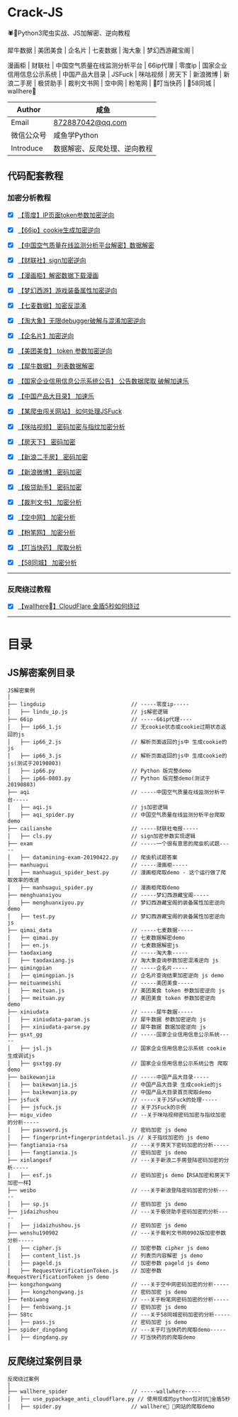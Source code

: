 # Crack-JS
🕷🎯Python3爬虫实战、JS加解密、逆向教程

犀牛数据 | 美团美食 | 企名片 | 七麦数据 | 淘大象 | 梦幻西游藏宝阁 |

漫画柜 | 财联社 | 中国空气质量在线监测分析平台 | 66ip代理 | 零度ip | 国家企业信用信息公示系统
| 中国产品大目录 | JSFuck | 咪咕视频 | 房天下 | 新浪微博 | 新浪二手房 | 极贷助手
| 裁判文书网 | 空中网 | 粉笔网 | 叮当快药 | 58同城 | wallhere

| Author  | 咸鱼 |
| --- | --- |
| Email | 872887042@qq.com |
| 微信公众号 | 咸鱼学Python |
| Introduce | 数据解密、反爬处理、逆向教程 |


## 代码配套教程

### 加密分析教程
- [x] [【零度】IP页面token参数加密逆向](https://mp.weixin.qq.com/s/B5jAhpqKmdyw4Eo6q7f2Kw)
- [x] [【66ip】cookie生成加密逆向](https://mp.weixin.qq.com/s/B5jAhpqKmdyw4Eo6q7f2Kw)
- [x] [【中国空气质量在线监测分析平台解密】数据解密]()
- [x] [【财联社】sign加密逆向](https://mp.weixin.qq.com/s/8mV8B5SiPc0N2ZHJP4kxWQ)
- [x] [【漫画柜】解密数据下载漫画](https://mp.weixin.qq.com/s/RcZ0riXzVN0ywE3JKD9Bmg)
- [x] [【梦幻西游】游戏装备属性加密逆向](https://mp.weixin.qq.com/s/5pp1vd00O-JHeAf6loaYfg)
- [x] [【七麦数据】加密反混淆]()
- [x] [【淘大象】无限debugger破解与混淆加密逆向](https://mp.weixin.qq.com/s/HQDcrnxRMP9B--r4N8g-ZA)
- [x] [【企名片】加密逆向](https://mp.weixin.qq.com/s/Hxt39LSvNsqm17bgfrjddQ)
- [x] [【美团美食】 token 参数加密逆向]()
- [x] [【犀牛数据】 列表数据解密](https://mp.weixin.qq.com/s/llvoP-PYOoxuBzZxRbu1nQ)
- [x] [【国家企业信用信息公示系统公告】 公告数据爬取 破解加速乐]()
- [x] [【中国产品大目录】 加速乐]()
- [x] [【某爬虫闯关网站】 如何处理JSFuck](https://mp.weixin.qq.com/s/poXgxVcEHnJfVtwZ7qoyZw)
- [x] [【咪咕视频】 密码加密与指纹加密分析](https://mp.weixin.qq.com/s/5aAMgz33cRJUoRH6CvWGqg)
- [x] [【房天下】 密码加密](https://mp.weixin.qq.com/s/R_9W2TKcMzKK46nOHystQw)
- [x] [【新浪二手房】 密码加密](https://mp.weixin.qq.com/s/R_9W2TKcMzKK46nOHystQw)
- [x] [【新浪微博】 密码加密](https://mp.weixin.qq.com/s/SuVGxmglk59Z4TwyavU7tw)
- [x] [【极贷助手】 密码加密](https://mp.weixin.qq.com/s/JykieBFX9Kwg8sBOQcyOhg)
- [x] [【裁判文书】 加密分析](https://mp.weixin.qq.com/s/LRsh0iV3eUURxIWterflFA)
- [x] [【空中网】 加密分析](https://mp.weixin.qq.com/s/P289l0grNLz9dxv6FmIXwA)
- [x] [【粉笔网】 加密分析](https://mp.weixin.qq.com/s/-KzAhBZpH0cbD-scMg2W4A)
- [x] [【叮当快药】 爬取分析](https://mp.weixin.qq.com/s/SEDLwzlIjopb6cO1so5xmA)
- [x] [【58同城】 加密分析](https://mp.weixin.qq.com/s/gPlniaUfyDk4-hVeSoFGcQ)


---- ---
### 反爬绕过教程
- [x] [【wallhere】CloudFlare 金盾5秒如何绕过](https://mp.weixin.qq.com/s/sxeqOt-s3d8M8NrqKyjhzA)
---- ---

# 目录

## JS解密案例目录
```
JS解密案例
│
├── lingduip                           // -----零度ip-----
│   ├── lindu_ip.js                    // js解密逻辑
├── 66ip                               // -----66ip代理----
│   ├── ip66_1.js                      // 无cookie状态或cookie过期状态返回的js
│   ├── ip66_2.js                      // 解析页面返回的js中 生成cookie的js
│   ├── ip66_3.js                      // 解析页面返回的js中 生成cookie的js(测试于20190803)
│   ├── ip66.py                        // Python 版完整demo
│   ├── ip66-0803.py                   // Python 版完整demo(测试于20190803)
├── aqi                                // -----中国空气质量在线监测分析平台-----
│   ├── aqi.js                         // js加密逻辑
│   ├── aqi_spider.py                  // 中国空气质量在线监测分析平台爬取demo
├── cailianshe                         // -----财联社电报-----
│   ├── cls.py                         // sign加密参数实现逻辑
├── exam                               // -----一个很有意思的爬虫机试题-----
│   ├── datamining-exam-20190422.py    // 爬虫机试题答案
├── manhuagui                          // -----漫画柜-----
│   ├── manhuagui_spider_best.py       // 漫画柜爬取demo - 这个运行做了爬取效率的改进
│   ├── manhuagui_spider.py            // 漫画柜爬取demo
├── menghuanxiyou                      // -----梦幻西游藏宝阁-----
│   ├── menghuanxiyou.py               // 梦幻西游藏宝阁的装备属性加密逆向demo
│   ├── test.py                        // 梦幻西游藏宝阁的装备属性加密逆向js
├── qimai_data                         // -----七麦数据-----
│   ├── qimai.py                       // 七麦数据解密demo
│   ├── en.js                          // 七麦数据解密js
├── taodaxiang                         // -----淘大象-----
│   ├── taodaxiang.js                  // 淘大象查询参数加密混淆逆向 js
├── qimingpian                         // -----企名片-----
│   ├── qimingpian.js                  // 企名片查询结果加密逆向 js demo
├── meituanmeishi                      // -----美团美食-----
│   ├── meituan.js                     // 美团美食 token 参数加密逆向 js
│   ├── meituan.py                     // 美团美食 token 参数加密逆向 demo
├── xiniudata                          // -----犀牛数据-----
│   ├── xiniudata-param.js             // 犀牛数据 参数加密逆向 js
│   ├── xiniudata-parse.py             // 犀牛数据 数据加密逆向 js
├── gsxt_gg                            // -----国家企业信用信息公示系统-----
│   ├── jsl.js                         // 国家企业信用信息公示系统 cookie生成调试js
│   ├── gsxtgg.py                      // 国家企业信用信息公示系统公告 爬取demo
├── baikewanjia                        // -----中国产品大目录-----
│   ├── baikewanjia.js                 // 中国产品大目录 生成cookie的js
│   ├── baikewanjia.py                 // 中国产品大目录首页爬取demo
├── jsfuck                             // -----关于JSFuck的处理-----
│   ├── jsfuck.js                      // 关于JSFuck的示例
├── migu_video                         // --关于咪咕视频密码加密与指纹加密的分析-----
│   ├── password.js                    // 密码加密 js demo
│   ├── fingerprint+fingerprintdetail.js // 关于指纹加密的 js demo
├── fangtianxia-rsa                    // ---关于房天下密码加密的分析-----
│   ├── fangtianxia.js                 // 密码加密 js demo
├── xinlangesf                         // ---关于新浪二手房登陆密码加密的分析-----
│   ├── esf.js                         // 密码加密js demo【RSA加密和房天下加密一样】
├── weibo                              // ---关于新浪登陆密码加密的分析-----
│   ├── sp.js                          // 密码加密 js demo
├── jidaizhushou                       // ---关于极贷助手密码加密的分析-----
│   ├── jidaizhushou.js                // 密码加密 js demo
├── wenshu190902                       // ---关于裁判文书网0902版加密参数分析-----
│   ├── cipher.js                      // 加密参数 cipher js demo
│   ├── content_list.js                // 列表页内容解密 js demo
│   ├── pageld.js                      // 加密参数 pageld js demo
│   ├── RequestVerificationToken.js    // 加密参数 RequestVerificationToken js demo
├── kongzhongwang                      // ---关于空中网密码加密的分析-----
│   ├── kongzhongwang.js               // 密码加密 js demo
├── fenbiwang                          // ---关于粉笔网密码加密的分析-----
│   ├── fenbiwang.js                   // 密码加密 js demo
├── 58tc                               // ---关于58同城密码加密的分析-----
│   ├── pass.js                        // 密码加密 js demo
├── spider_dingdang                    // ---关于叮当快药的爬取demo-----
│   ├── dingdang.py                    // 叮当快药的的爬取demo

```

## 反爬绕过案例目录
```
反爬绕过案例
│
├── wallhere_spider                    // -----wallwhere-----
│   ├── use_pypackage_anti_cloudflare.py // 使用现成的python包对抗金盾5秒
│   ├── spider.py                      // wallhere 网站的爬取demo

```
